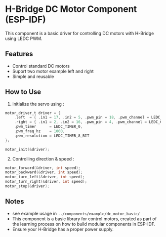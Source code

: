 # H-Bridge DC Motor Component (ESP-IDF)

This component is a basic driver for controlling DC motors with H-Bridge using LEDC PWM.

## Features
- Control standard DC motors
- Suport two motor example left and right
- Simple and reusable

## How to Use
1. initialize the servo using :

```c
motor_driver_t driver = {
    .left  = { .in1 = 17, .in2 = 5, .pwm_pin = 18, .pwm_channel = LEDC_CHANNEL_0 },
    .right = { .in1 = 2, .in2 = 16, .pwm_pin = 4, .pwm_channel = LEDC_CHANNEL_1 },
    .pwm_timer      = LEDC_TIMER_0,
    .pwm_freq_hz    = 1000,
    .pwm_resolution = LEDC_TIMER_8_BIT
};

motor_init(&driver);
``` 

2. Controlling direction & speed :

```c
motor_forward(&driver, int speed); 
motor_backward(&driver, int speed);
motor_turn_left(&driver, int speed);
motor_turn_right(&driver, int speed);
motor_stop(&driver);
```


## Notes
- see example usage in `../components/example/dc_motor_basic/`
- This component is a basic library for control motors, created as part of the learning process on how to build modular components in ESP-IDF.
- Ensure your H-Bridge has a proper power supply.



